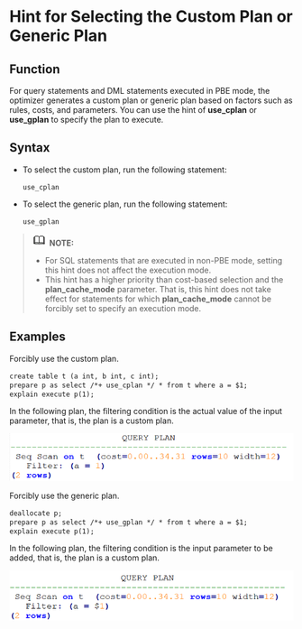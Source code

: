 # Hint for Selecting the Custom Plan or Generic Plan<a name="EN-US_TOPIC_0000001096560522"></a>

## Function<a name="section290819468377"></a>

For query statements and DML statements executed in PBE mode, the optimizer generates a custom plan or generic plan based on factors such as rules, costs, and parameters. You can use the hint of  **use\_cplan**  or  **use\_gplan**  to specify the plan to execute.

## Syntax<a name="section530131664410"></a>

-   To select the custom plan, run the following statement:

    ```
    use_cplan
    ```

-   To select the generic plan, run the following statement:

    ```
    use_gplan
    ```


>![](public_sys-resources/icon-note.gif) **NOTE:** 
>-   For SQL statements that are executed in non-PBE mode, setting this hint does not affect the execution mode.
>-   This hint has a higher priority than cost-based selection and the  **plan\_cache\_mode**  parameter. That is, this hint does not take effect for statements for which  **plan\_cache\_mode**  cannot be forcibly set to specify an execution mode.

## Examples<a name="section41303128143838"></a>

Forcibly use the custom plan.

```
create table t (a int, b int, c int);
prepare p as select /*+ use_cplan */ * from t where a = $1;
explain execute p(1);
```

In the following plan, the filtering condition is the actual value of the input parameter, that is, the plan is a custom plan.

![](figures/en-us_image_0000001209735947.png)

Forcibly use the generic plan.

```
deallocate p;
prepare p as select /*+ use_gplan */ * from t where a = $1;
explain execute p(1);
```

In the following plan, the filtering condition is the input parameter to be added, that is, the plan is a custom plan.

![](figures/en-us_image_0000001209457383.png)


